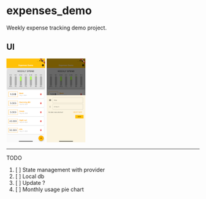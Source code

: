 # expenses_demo

Weekly expense tracking demo project.

## UI

<div>
<img src='./screenshots/main.png' width="20%" alt='main'> 
<img src='./screenshots/modal.png' width="20%" alt='modal'> 
</div>

---

TODO

1. [ ] State management with provider
2. [ ] Local db
3. [ ] Update ?
4. [ ] Monthly usage pie chart
